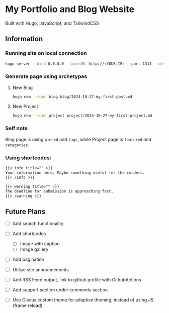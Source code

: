 # My Portfolio and Blog Website

Built with Hugo, JavaScript, and TailwindCSS

## Information

### Running site on local connection

```bash
hugo server --bind 0.0.0.0 --baseURL http://<YOUR_IP> --port 1313 --disableFastRender
```

### Generate page using archetypes

1. New Blog

   ```bash
   hugo new --kind blog blog/2024-10-27-my-first-post.md
   ```

2. New Project

   ```bash
   hugo new --kind project project/2024-10-27-my-first-project.md
   ```

### Self note

Blog page is using `pinned` and `tags`, while Project page is `featured` and `categories`.

### Using shortcodes:

```md
{{< info title="" >}}
Your information here. Maybe something useful for the readers.
{{< /info >}}

{{< warning title="" >}}
The deadline for submission is approaching fast.
{{< /warning >}}
```

## Future Plans

- [ ] Add search functionality
- [ ] Add shortcodes
  - [ ] Image with caption
  - [ ] Image gallery
- [ ] Add pagination
- [ ] Utilize site announcements
- [ ] Add RSS Feed output, link to github profile with GithubActions
- [ ] Add support section under comments section
- [ ] Use Giscus custom theme for adaptive theming, instead of using JS (frame reload)

